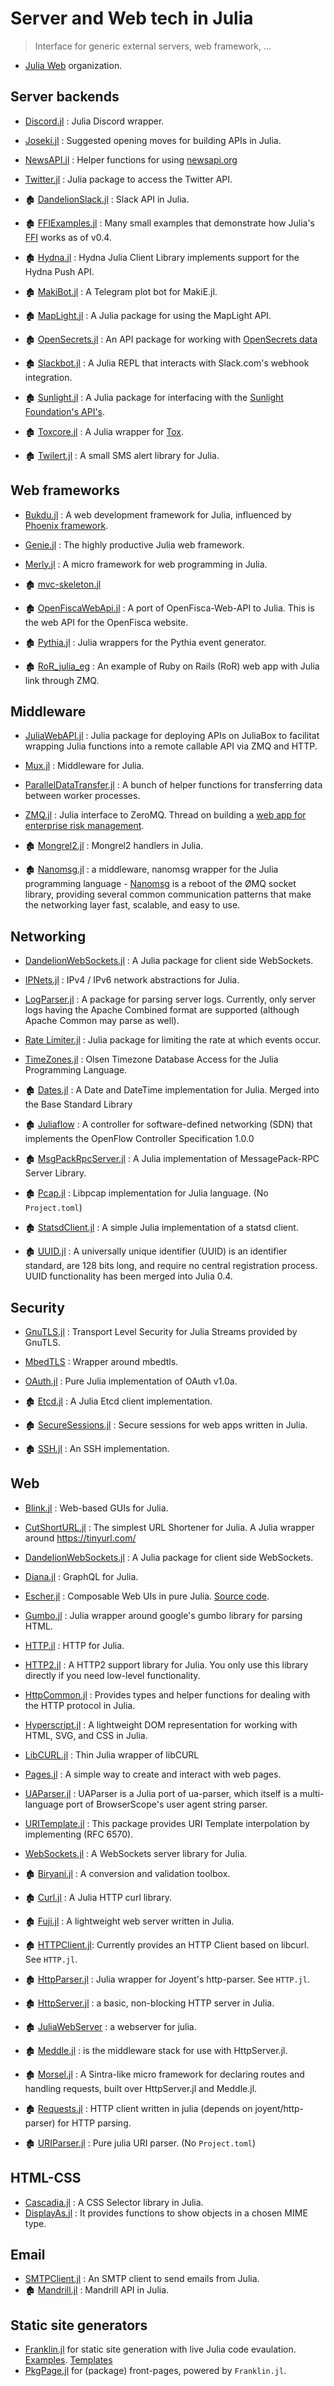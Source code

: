 # Server and Web tech in Julia

> Interface for generic external servers, web framework, ...

- [Julia Web](https://github.com/JuliaWeb) organization.

## Server backends

- [Discord.jl](https://github.com/PurgePJ/Discord.jl) : Julia Discord wrapper.
- [Joseki.jl](https://github.com/amellnik/Joseki.jl) : Suggested opening moves for building APIs in Julia.
- [NewsAPI.jl](https://github.com/joshday/NewsAPI.jl) : Helper functions for using [newsapi.org](https://newsapi.org)
- [Twitter.jl](https://github.com/randyzwitch/Twitter.jl) : Julia package to access the Twitter API.


- 🏚️ [DandelionSlack.jl](https://github.com/dandeliondeathray/DandelionSlack.jl) : Slack API in Julia.
- 🏚️ [FFIExamples.jl](https://github.com/johnmyleswhite/FFIExamples.jl) : Many small examples that demonstrate how Julia's [FFI](http://en.wikipedia.org/wiki/Foreign_function_interface) works as of v0.4.
- 🏚️ [Hydna.jl](https://github.com/jfd/Hydna.jl) : Hydna Julia Client Library implements support for the Hydna Push API.
- 🏚️ [MakiBot.jl](https://github.com/SimonDanisch/MakiBot.jl) : A Telegram plot bot for MakiE.jl.
- 🏚️ [MapLight.jl](https://github.com/WestleyArgentum/MapLight.jl) : A Julia package for using the MapLight API.
- 🏚️ [OpenSecrets.jl](https://github.com/WestleyArgentum/OpenSecrets.jl) : An API package for working with [OpenSecrets data](http://opensecrets.org/resources/create/)
- 🏚️ [Slackbot.jl](https://github.com/jiahao/Slackbot.jl) : A Julia REPL that interacts with Slack.com's webhook integration.
- 🏚️ [Sunlight.jl](https://github.com/WestleyArgentum/Sunlight.jl) : A Julia package for interfacing with the [Sunlight Foundation's API's](http://sunlightfoundation.com/api).
- 🏚️ [Toxcore.jl](https://github.com/SimonDanisch/Toxcore.jl) : A Julia wrapper for [Tox](http://en.wikipedia.org/wiki/Tox_%28software%29).
- 🏚️ [Twilert.jl](https://github.com/glesica/Twilert.jl) : A small SMS alert library for Julia.

## Web frameworks

- [Bukdu.jl](https://github.com/wookay/Bukdu.jl/) : A web development framework for Julia, influenced by [Phoenix framework](http://phoenixframework.org).
- [Genie.jl](https://github.com/GenieFramework/Genie.jl) : The highly productive Julia web framework.
- [Merly.jl](https://github.com/codeneomatrix/Merly.jl) : A micro framework for web programming in Julia.


- 🏚️ [mvc-skeleton.jl](https://github.com/halla/mvc-skeleton.jl)
- 🏚️ [OpenFiscaWebApi.jl](https://github.com/openfisca/OpenFiscaWebApi.jl) : A port of OpenFisca-Web-API to Julia. This is the web API for the OpenFisca website.
- 🏚️ [Pythia.jl](https://github.com/Keno/Pythia.jl) : Julia wrappers for the Pythia event generator.
- 🏚️ [RoR_julia_eg](https://github.com/Ken-B/RoR_julia_eg) : An example of Ruby on Rails (RoR) web app with Julia link through ZMQ.

## Middleware

- [JuliaWebAPI.jl](https://github.com/JuliaWeb/JuliaWebAPI.jl) : Julia package for deploying APIs on JuliaBox to facilitat wrapping Julia functions into a remote callable API via ZMQ and HTTP.
- [Mux.jl](https://github.com/JuliaWeb/Mux.jl) : Middleware for Julia.
- [ParallelDataTransfer.jl](https://github.com/ChrisRackauckas/ParallelDataTransfer.jl) : A bunch of helper functions for transferring data between worker processes.
- [ZMQ.jl](https://github.com/JuliaLang/ZMQ.jl) : Julia interface to ZeroMQ. Thread on building a [web app for enterprise risk management](https://groups.google.com/forum/#!topic/julia-users/umHiBwVLQ4g).


- 🏚️ [Mongrel2.jl](https://github.com/aviks/Mongrel2.jl) : Mongrel2 handlers in Julia.
- 🏚️ [Nanomsg.jl](https://github.com/quinnj/Nanomsg.jl) : a middleware, nanomsg wrapper for the Julia programming language - [Nanomsg](http://nanomsg.org) is a reboot of the ØMQ socket library, providing several common communication patterns that make the networking layer fast, scalable, and easy to use.

## Networking

- [DandelionWebSockets.jl](https://github.com/dandeliondeathray/DandelionWebSockets.jl) : A Julia package for client side WebSockets.
- [IPNets.jl](https://github.com/JuliaWeb/IPNets.jl) : IPv4 / IPv6 network abstractions for Julia.
- [LogParser.jl](https://github.com/randyzwitch/LogParser.jl) : A package for parsing server logs. Currently, only server logs having the Apache Combined format are supported (although Apache Common may parse as well).
- [Rate Limiter.jl](https://github.com/chipkent/RateLimiter.jl) : Julia package for limiting the rate at which events occur.
- [TimeZones.jl](https://github.com/JuliaTime/TimeZones.jl) : Olsen Timezone Database Access for the Julia Programming Language.


- 🏚️ [Dates.jl](https://github.com/quinnj/Dates.jl) : A Date and DateTime implementation for Julia. Merged into the Base Standard Library
- 🏚️ [Juliaflow](https://github.com/pchronz/juliaflow) : A controller for software-defined networking (SDN) that implements the OpenFlow Controller Specification 1.0.0
- 🏚️ [MsgPackRpcServer.jl](https://github.com/remore/MsgPackRpcServer.jl) : A Julia implementation of MessagePack-RPC Server Library.
- 🏚️ [Pcap.jl](https://github.com/JuliaIO/Pcap.jl) : Libpcap implementation for Julia language. (No `Project.toml`)
- 🏚️ [StatsdClient.jl](https://github.com/forio/StatsdClient.jl) : A simple Julia implementation of a statsd client.
- 🏚️ [UUID.jl](https://github.com/forio/UUID.jl) : A universally unique identifier (UUID) is an identifier standard, are 128 bits long, and require no central registration process. UUID functionality has been merged into Julia 0.4.


## Security

- [GnuTLS.jl](https://github.com/JuliaWeb/GnuTLS.jl) : Transport Level Security for Julia Streams provided by GnuTLS.
- [MbedTLS](https://github.com/JuliaLang/MbedTLS.jl) : Wrapper around mbedtls.
- [OAuth.jl](https://github.com/randyzwitch/OAuth.jl) : Pure Julia implementation of OAuth v1.0a.


- 🏚️ [Etcd.jl](https://github.com/forio/Etcd.jl) : A Julia Etcd client implementation.
- 🏚️ [SecureSessions.jl](https://github.com/JockLawrie/SecureSessions.jl) : Secure sessions for web apps written in Julia.
- 🏚️ [SSH.jl](https://github.com/Keno/SSH.jl) : An SSH implementation.

## Web

- [Blink.jl](https://github.com/JuliaGizmos/Blink.jl) : Web-based GUIs for Julia.
- [CutShortURL.jl](https://github.com/rahulkp220/CutShortURL.jl) : The simplest URL Shortener for Julia. A Julia wrapper around https://tinyurl.com/
- [DandelionWebSockets.jl](https://github.com/dandeliondeathray/DandelionWebSockets.jl) : A Julia package for client side WebSockets.
- [Diana.jl](https://github.com/codeneomatrix/Diana.jl) : GraphQL for Julia.
- [Escher.jl](http://escher-jl.org) : Composable Web UIs in pure Julia. [Source code](https://github.com/shashi/Escher.jl).
- [Gumbo.jl](https://github.com/JuliaWeb/Gumbo.jl) : Julia wrapper around google's gumbo library for parsing HTML.
- [HTTP.jl](https://github.com/JuliaWeb/HTTP.jl) : HTTP for Julia.
- [HTTP2.jl](https://github.com/sorpaas/HTTP2.jl) : A HTTP2 support library for Julia. You only use this library directly if you need low-level functionality.
- [HttpCommon.jl](https://github.com/JuliaWeb/HttpCommon.jl) : Provides types and helper functions for dealing with the HTTP protocol in Julia.
- [Hyperscript.jl](https://github.com/yurivish/Hyperscript.jl) : A lightweight DOM representation for working with HTML, SVG, and CSS in Julia.
- [LibCURL.jl](https://github.com/JuliaWeb/LibCURL.jl) : Thin Julia wrapper of libCURL
- [Pages.jl](https://github.com/EricForgy/Pages.jl) : A simple way to create and interact with web pages.
- [UAParser.jl](https://github.com/JuliaWeb/UAParser.jl) : UAParser is a Julia port of ua-parser, which itself is a multi-language port of BrowserScope's user agent string parser.
- [URITemplate.jl](https://github.com/JuliaWeb/URITemplate.jl) : This package provides URI Template interpolation by implementing (RFC 6570).
- [WebSockets.jl](https://github.com/JuliaWeb/WebSockets.jl) : A WebSockets server library for Julia.


- 🏚️ [Biryani.jl](https://github.com/eraviart/Biryani.jl) : A conversion and validation toolbox.
- 🏚️ [Curl.jl](https://github.com/forio/Curl.jl) : A Julia HTTP curl library.
- 🏚️ [Fuji.jl](https://github.com/jackcook/Fuji.jl) : A lightweight web server written in Julia.
- 🏚️ [HTTPClient.jl](https://github.com/JuliaWeb/HTTPClient.jl): Currently provides an HTTP Client based on libcurl. See `HTTP.jl`.
- 🏚️ [HttpParser.jl](https://github.com/JuliaWeb/HttpParser.jl) : Julia wrapper for Joyent's http-parser. See `HTTP.jl`.
- 🏚️ [HttpServer.jl](https://github.com/JuliaLang/HttpServer.jl) : a basic, non-blocking HTTP server in Julia.
- 🏚️ [JuliaWebServer](https://github.com/chzyer/JuliaWebServer) : a webserver for julia.
- 🏚️ [Meddle.jl](https://github.com/JuliaWeb/Meddle.jl) : is the middleware stack for use with HttpServer.jl.
- 🏚️ [Morsel.jl](https://github.com/JuliaLang/Morsel.jl) : A Sintra-like micro framework for declaring routes and handling requests, built over HttpServer.jl and Meddle.jl.
- 🏚️ [Requests.jl](https://github.com/JuliaWeb/Requests.jl) : HTTP client written in julia (depends on joyent/http-parser) for HTTP parsing.
- 🏚️ [URIParser.jl](https://github.com/JuliaWeb/URIParser.jl) : Pure julia URI parser. (No `Project.toml`)

## HTML-CSS

- [Cascadia.jl](https://github.com/Algocircle/Cascadia.jl) : A CSS Selector library in Julia.
- [DisplayAs.jl](https://github.com/tkf/DisplayAs.jl) : It provides functions to show objects in a chosen MIME type.

## Email

- [SMTPClient.jl](https://github.com/JuliaWeb/SMTPClient.jl) : An SMTP client to send emails from Julia.
- 🏚️ [Mandrill.jl](https://github.com/aviks/Mandrill.jl) : Mandrill API in Julia.

## Static site generators

- [Franklin.jl](https://github.com/tlienart/Franklin.jl) for static site generation with live Julia code evaulation. [Examples](https://github.com/tlienart/Franklin.jl#docs). [Templates](https://github.com/tlienart/FranklinTemplates.jl)
- [PkgPage.jl](https://tlienart.github.io/PkgPage.jl/) for (package) front-pages, powered by `Franklin.jl`.
